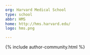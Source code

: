 ```yaml
---
org: Harvard Medical School
type: school
abbr: HMS
home: http://hms.harvard.edu/
logo: hms.png

---
```


{% include author-community.html %}
